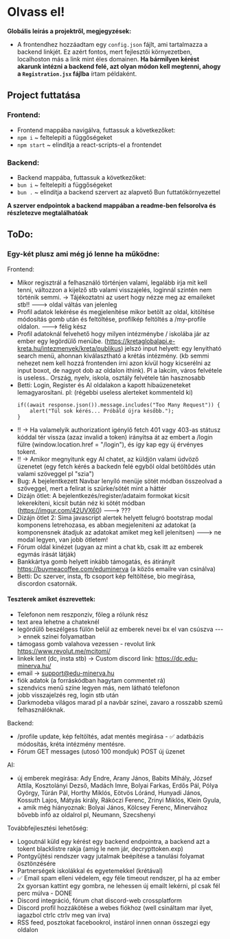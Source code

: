 # Olvass el!
__Globális leírás a projektről, megjegyzések:__

- A frontendhez hozzáadtam egy `config.json` fájlt, ami tartalmazza a backend linkjét. Ez azért fontos, mert fejlesztői környezetben, localhoston más a link mint éles domainen. **Ha bármilyen kérést akarunk intézni a backend felé, azt olyan módon kell megtenni, ahogy a `Registration.jsx` fájlba** írtam példaként. 

## Project futtatása
### Frontend:
- Frontend mappába navigálva, futtassuk a következőket:
- `npm i` ~ feltelepíti a függőségeket
- `npm start` ~ elindítja a react-scripts-el a frontendet

### Backend:
- Backend mappába, futtassuk a következőket:
- `bun i` ~ feltelepíti a függőségeket
- `bun .` ~ elindítja a backend szervert az alapvető Bun futtatókörnyezettel

**A szerver endpointok a backend mappában a readme-ben felsorolva és részletezve megtalálhatóak**

## ToDo:
### Egy-két plusz ami még jó lenne ha működne: 
Frontend:
- Mikor regisztrál a felhasználó történjen valami, legalább írja mit kell tenni, változzon a kijelző stb valami visszajelés, loginnál szintén nem történik semmi. -> Tájékoztatni az usert hogy nézze meg az emaileket stb!! ---> oldal váltás van jelenleg
- Profil adatok lekérése és megjelenítése mikor betölt az oldal, kitöltése módosítás gomb után és feltöltése, profilkép feltöltés a /my-profile oldalon. ---> félig kész
- Profil adatoknál felvehető hogy milyen intézménybe / iskolába jár az ember egy legördülő menübe. (https://kretaglobalapi.e-kreta.hu/intezmenyek/kreta/publikus) jelszó input helyett: egy lenyitható search menü, ahonnan kiválasztható a krétás intézmény. (kb semmi nehezet nem kell hozzá frontenden írni azon kívül hogy kicserélni az input boxot, de nagyot dob az oldalon ithink). Pl a lakcím, város felvétele is useless.. Ország, nyelv, iskola, osztály felvétele tán hasznosabb
- Betti: Login, Register és AI oldalakon a kapott hibaüzeneteket lemagyarosítani. pl: (régebbi useless alerteket kommenteld ki)
  ```
  if((await response.json()).message.includes("Too Many Request")) {
      alert("Túl sok kérés... Próbáld újra később.");
  }
  ```
- !! -> Ha valamelyik authorizationt igénylő fetch 401 vagy 403-as státusz kóddal tér vissza (azaz invalid a token) irányítsa át az embert a /login fülre (window.location.href = "/login"), és így kap egy új érvényes tokent.
- !! -> Amikor megnyitunk egy AI chatet, az küldjön valami üdvöző üzenetet (egy fetch kérés a backedn felé egyből oldal betöltődés után valami szöveggel pl "szia")
- Bug: A bejelentkezett Navbar lenyíló menüje sötét módban összeolvad a szöveggel, mert a felirat is szürke/sötét mint a háttér
- Dizájn ötlet: A bejelentkezés/register/adataim formokat kicsit lekerekíteni, kicsit bután néz ki sötét módban (https://imgur.com/42UVX60) ---> ???
- Dizájn ötlet 2: Sima javascript alertek helyett felugró bootstrap modal komponens letrehozasa, es abban megjeleniteni az adatokat (a komponensnek átadjuk az adatokat amiket meg kell jelenitsen) ---> ne modal legyen, van jobb ötletem!
- Fórum oldal kinézet (ugyan az mint a chat kb, csak itt az emberek egymás írását látják)
- Bankkártya gomb helyett inkább támogatás, és átirányít https://buymeacoffee.com/eduminerva (a közös emailre van csinálva)
- Betti: Dc szerver, insta, fb csoport kép feltöltése, bio megírása, discordon csatornák.
  
#### Teszterek amiket észrevettek:
- Telefonon nem reszponziv, főleg a rólunk rész
- text area lehetne a chateknél
- legördülő beszélgess fülön belül az emberek nevei bx el van csúszva ---> ennek színei folyamatban
- támogass gomb valahova vezessen - revolut link https://www.revolut.me/mcitomi/
- linkek lent (dc, insta stb) -> Custom discord link: https://dc.edu-minerva.hu/
- email -> support@edu-minerva.hu
- fiók adatok (a forráskódban hagytam commentet rá)
- szendvics menű színe legyen más, nem látható telefonon
- jobb visszajelzés reg, login stb után
- Darkmodeba világos marad pl a navbár színei, zavaro a rosszabb szemű felhasználóknak.

Backend:
- /profile update, kép feltöltés, adat mentés megírása - ✅ adatbázis módosítás, kréta intézmény mentésre.
- Fórum GET messages (utosó 100 mondjuk) POST új üzenet

AI:
- új emberek megírása: Ady Endre, Arany János, Babits Mihály, József Attila, Kosztolányi Dezső, Madách Imre, Bolyai Farkas, Erdős Pál, Pólya György, Túrán Pál, Horthy Miklós, Eötvös Lóránd, Hunyadi János, Kossuth Lajos, Mátyás király, Rákóczi Ferenc, Zrinyi Miklós, Klein Gyula,  + amik még hiányoznak: Bolyai János, Kölcsey Ferenc, Minervához bővebb infó az oldalrol pl, Neumann, Szecshenyi

Továbbfejlesztési lehetőség:
- Logoutnál küld egy kérést egy backend endpointra, a backend azt a tokent blacklistre rakja (amig le nem jár, decrypttoken.exp)
- Pontgyűjtési rendszer vagy jutalmak beépítése a tanulási folyamat ösztönzésére
- Partnerségek iskolákkal és egyetemekkel (krétával)
- ✅ Email spam elleni védelem, egy féle timeout rendszer, pl ha az ember 2x gyorsan kattint egy gombra, ne lehessen új emailt lekérni, pl csak fél perc múlva - DONE
- Discord integráció, fórum chat discord-web crossplatform
- Discord profil hozzákötése a webes fiókhoz (well csináltam mar ilyet, iagazbol ctrlc ctrlv meg van írva)
- RSS feed, posztokat facebookrol, instárol innen onnan összegzi egy oldalon

